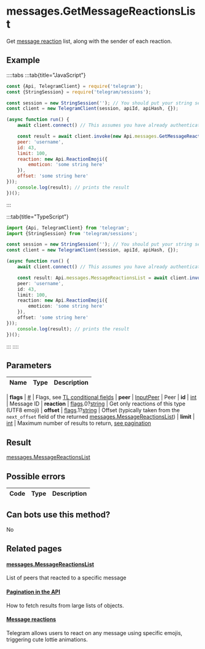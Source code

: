# messages.GetMessageReactionsList

Get [message reaction](https://core.telegram.org/api/reactions) list, along with the sender of each reaction.



## Example

::::tabs
:::tab{title="JavaScript"}
```js
const {Api, TelegramClient} = require('telegram');
const {StringSession} = require('telegram/sessions');

const session = new StringSession(''); // You should put your string session here
const client = new TelegramClient(session, apiId, apiHash, {});

(async function run() {
    await client.connect() // This assumes you have already authenticated with .start()

    const result = await client.invoke(new Api.messages.GetMessageReactionsList({
    peer: 'username',
    id: 43,
    limit: 100,
    reaction: new Api.ReactionEmoji({
        emoticon: 'some string here'
    }),
    offset: 'some string here'
}));
    console.log(result); // prints the result
})();
```
:::

:::tab{title="TypeScript"}
```ts
import {Api, TelegramClient} from 'telegram';
import {StringSession} from 'telegram/sessions';

const session = new StringSession(''); // You should put your string session here
const client = new TelegramClient(session, apiId, apiHash, {});

(async function run() {
    await client.connect() // This assumes you have already authenticated with .start()

    const result: Api.messages.MessageReactionsList = await client.invoke(new Api.messages.GetMessageReactionsList({
    peer: 'username',
    id: 43,
    limit: 100,
    reaction: new Api.ReactionEmoji({
        emoticon: 'some string here'
    }),
    offset: 'some string here'
}));
    console.log(result); // prints the result
})();
```
:::
::::



## Parameters

| Name | Type | Description |
| :--: | ---- | ----------- |

| **flags** | [#](https://core.telegram.org/type/%23) | Flags, see [TL conditional fields](https://core.telegram.org/mtproto/TL-combinators#conditional-fields) 
| **peer** | [InputPeer](https://core.telegram.org/type/InputPeer) | Peer 
| **id** | [int](https://core.telegram.org/type/int) | Message ID 
| **reaction** | [flags](https://core.telegram.org/mtproto/TL-combinators#conditional-fields).0?[string](https://core.telegram.org/type/string) | Get only reactions of this type (UTF8 emoji) 
| **offset** | [flags](https://core.telegram.org/mtproto/TL-combinators#conditional-fields).1?[string](https://core.telegram.org/type/string) | Offset (typically taken from the `next_offset` field of the returned [messages.MessageReactionsList](https://core.telegram.org/type/messages.MessageReactionsList)) 
| **limit** | [int](https://core.telegram.org/type/int) | Maximum number of results to return, [see pagination](https://core.telegram.org/api/offsets) 


## Result

[messages.MessageReactionsList](https://core.telegram.org/type/messages.MessageReactionsList)



## Possible errors

| Code | Type | Description |
| :--: | ---- | ----------- |



## Can bots use this method?

No

## Related pages

#### [messages.MessageReactionsList](https://core.telegram.org/type/messages.MessageReactionsList)

List of peers that reacted to a specific message



#### [Pagination in the API](https://core.telegram.org/api/offsets)

How to fetch results from large lists of objects.



#### [Message reactions](https://core.telegram.org/api/reactions)

Telegram allows users to react on any message using specific emojis, triggering cute lottie animations.




